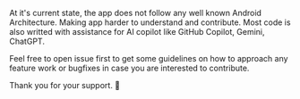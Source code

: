 At it's current state, the app does not follow any well known Android Architecture. Making app harder to understand and contribute.
Most code is also writted with assistance for AI copilot like GitHub Copilot, Gemini, ChatGPT. 

Feel free to open issue first to get some guidelines on how to approach any feature work or bugfixes in case you are interested to contribute.

Thank you for your support. 🎉
